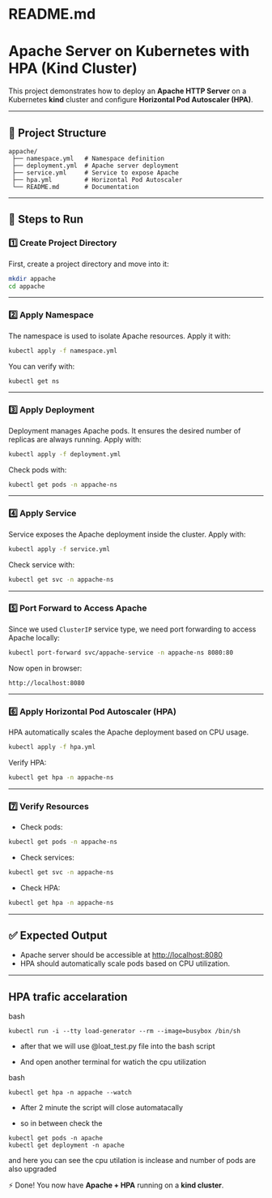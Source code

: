 # README.md
# Apache Server on Kubernetes with HPA (Kind Cluster)

This project demonstrates how to deploy an **Apache HTTP Server** on a Kubernetes **kind** cluster and configure **Horizontal Pod Autoscaler (HPA)**.

---

## 📂 Project Structure
```
appache/
 ├── namespace.yml   # Namespace definition
 ├── deployment.yml  # Apache server deployment
 ├── service.yml     # Service to expose Apache
 ├── hpa.yml         # Horizontal Pod Autoscaler
 └── README.md       # Documentation
```

---


## 🚀 Steps to Run

### 1️⃣ Create Project Directory
First, create a project directory and move into it:
```bash
mkdir appache
cd appache
```

---

### 2️⃣ Apply Namespace
The namespace is used to isolate Apache resources. Apply it with:
```bash
kubectl apply -f namespace.yml
```
You can verify with:
```bash
kubectl get ns
```

---

### 3️⃣ Apply Deployment
Deployment manages Apache pods. It ensures the desired number of replicas are always running. Apply with:
```bash
kubectl apply -f deployment.yml
```
Check pods with:
```bash
kubectl get pods -n appache-ns
```

---

### 4️⃣ Apply Service
Service exposes the Apache deployment inside the cluster. Apply with:
```bash
kubectl apply -f service.yml
```
Check service with:
```bash
kubectl get svc -n appache-ns
```

---

### 5️⃣ Port Forward to Access Apache
Since we used `ClusterIP` service type, we need port forwarding to access Apache locally:
```bash
kubectl port-forward svc/appache-service -n appache-ns 8080:80
```
Now open in browser:
```
http://localhost:8080
```

---

### 6️⃣ Apply Horizontal Pod Autoscaler (HPA)
HPA automatically scales the Apache deployment based on CPU usage.
```bash
kubectl apply -f hpa.yml
```
Verify HPA:
```bash
kubectl get hpa -n appache-ns
```

---

### 7️⃣ Verify Resources
- Check pods:
```bash
kubectl get pods -n appache-ns
```
- Check services:
```bash
kubectl get svc -n appache-ns
```
- Check HPA:
```bash
kubectl get hpa -n appache-ns
```

---

## ✅ Expected Output
- Apache server should be accessible at [http://localhost:8080](http://localhost:8080)
- HPA should automatically scale pods based on CPU utilization.

---

## HPA trafic accelaration 

bash
```
kubectl run -i --tty load-generator --rm --image=busybox /bin/sh
```

- after that we will use @loat_test.py file into the bash script

- And open another terminal for watich the cpu utilization

bash
```
kubectl get hpa -n appache --watch
```
- After 2 minute the script will close automatacally 

- so in between check the 
```
kubectl get pods -n apache 
kubectl get deployment -n apache
```




and here you can see the cpu utilation is inclease and number of pods are also upgraded




⚡ Done! You now have **Apache + HPA** running on a **kind cluster**.